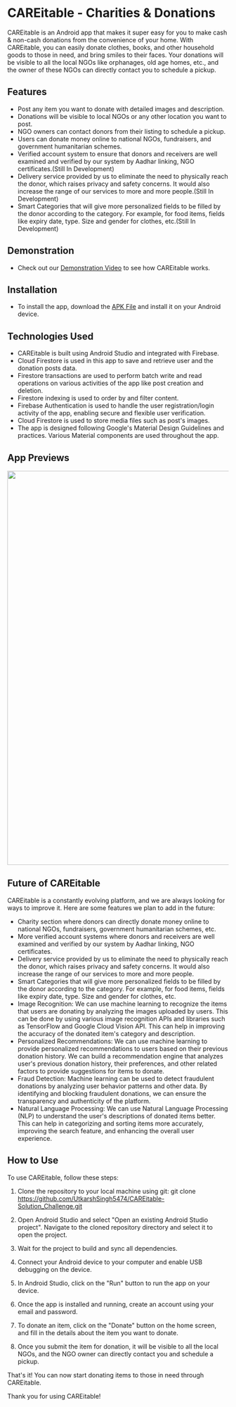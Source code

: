 # CAREitable - Charities & Donations
CAREitable is an Android app that makes it super easy for you to make cash & non-cash donations from the convenience of your home. With CAREitable, you can easily donate clothes, books, and other household goods to those in need, and bring smiles to their faces. Your donations will be visible to all the local NGOs like orphanages, old age homes, etc., and the owner of these NGOs can directly contact you to schedule a pickup.

## Features
- Post any item you want to donate with detailed images and description.
- Donations will be visible to local NGOs or any other location you want to post.
- NGO owners can contact donors from their listing to schedule a pickup.
- Users can donate money online to national NGOs, fundraisers, and government humanitarian schemes.
- Verified account system to ensure that donors and receivers are well examined and verified by our system by Aadhar linking, NGO certificates.(Still In Development)
- Delivery service provided by us to eliminate the need to physically reach the donor, which raises privacy and safety concerns. It would also increase the range of our services to more and more people.(Still In Development)
- Smart Categories that will give more personalized fields to be filled by the donor according to the category. For example, for food items, fields like expiry date, type. Size and gender for clothes, etc.(Still In Development)

## Demonstration
- Check out our [Demonstration Video](https://youtu.be/B_6RAtDOm4U) to see how CAREitable works.

## Installation
- To install the app, download the [APK File](https://github.com/UtkarshSingh5474/CAREitable-Solution_Challenge/blob/1.1/app-debug.apk) and install it on your Android device.
## Technologies Used
- CAREitable is built using Android Studio and integrated with Firebase.
- Cloud Firestore is used in this app to save and retrieve user and the donation posts data.
- Firestore transactions are used to perform batch write and read operations on various activities of the app like post creation and deletion.
- Firestore indexing is used to order by and filter content.
- Firebase Authentication is used to handle the user registration/login activity of the app, enabling secure and flexible user verification.
- Cloud Firestore is used to store media files such as post's images.
- The app is designed following Google's Material Design Guidelines and practices. Various Material components are used throughout the app.
## App Previews
<img src="https://github.com/UtkarshSingh5474/CAREitable-Solution_Challenge/blob/1.1/MergedImages.png" height="895.94229035167px" width="950px">

## Future of CAREitable
CAREitable is a constantly evolving platform, and we are always looking for ways to improve it. Here are some features we plan to add in the future:

- Charity section where donors can directly donate money online to national NGOs, fundraisers, government humanitarian schemes, etc.
- More verified account systems where donors and receivers are well examined and verified by our system by Aadhar linking, NGO certificates.
- Delivery service provided by us to eliminate the need to physically reach the donor, which raises privacy and safety concerns. It would also increase the range of our services to more and more people.
- Smart Categories that will give more personalized fields to be filled by the donor according to the category. For example, for food items, fields like expiry date, type. Size and gender for clothes, etc.
- Image Recognition: We can use machine learning to recognize the items that users are donating by analyzing the images uploaded by users. This can be done by using various image recognition APIs and libraries such as TensorFlow and Google Cloud Vision API. This can help in improving the accuracy of the donated item's category and description.
- Personalized Recommendations: We can use machine learning to provide personalized recommendations to users based on their previous donation history. We can build a recommendation engine that analyzes user's previous donation history, their preferences, and other related factors to provide suggestions for items to donate.
- Fraud Detection: Machine learning can be used to detect fraudulent donations by analyzing user behavior patterns and other data. By identifying and blocking fraudulent donations, we can ensure the transparency and authenticity of the platform.
- Natural Language Processing: We can use Natural Language Processing (NLP) to understand the user's descriptions of donated items better. This can help in categorizing and sorting items more accurately, improving the search feature, and enhancing the overall user experience.

## How to Use
To use CAREitable, follow these steps:

1) Clone the repository to your local machine using git:
git clone https://github.com/UtkarshSingh5474/CAREitable-Solution_Challenge.git

2) Open Android Studio and select "Open an existing Android Studio project". Navigate to the cloned repository directory and select it to open the project.

3) Wait for the project to build and sync all dependencies.

4) Connect your Android device to your computer and enable USB debugging on the device.

5) In Android Studio, click on the "Run" button to run the app on your device.

6) Once the app is installed and running, create an account using your email and password.

7) To donate an item, click on the "Donate" button on the home screen, and fill in the details about the item you want to donate.

8) Once you submit the item for donation, it will be visible to all the local NGOs, and the NGO owner can directly contact you and schedule a pickup.

That's it! You can now start donating items to those in need through CAREitable.



Thank you for using CAREitable!

